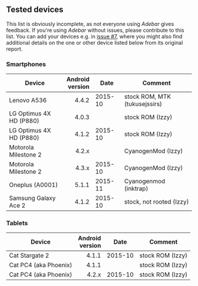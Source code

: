 ## Tested devices
This list is obviously incomplete, as not everyone using *Adebar* gives feedback.
If you're using *Adebar* without issues, please contribute to this list. You
can add your devices e.g. in [issue #7](https://github.com/IzzySoft/Adebar/issues/7),
where you might also find additional details on the one or other device listed
below from its original report.


### Smartphones
Device                  | Android<br>version | Date    | Comment
----------------------- | --------------: | ------- | ---------------------
Lenovo A536             |       4.4.2 | 2015-10 | stock ROM, MTK (tukusejssirs)
LG Optimus 4X HD (P880) |       4.0.3 |         | stock ROM (Izzy)
LG Optimus 4X HD (P880) |       4.1.2 | 2015-10 | stock ROM (Izzy)
Motorola Milestone 2    |       4.2.x |         | CyanogenMod (Izzy)
Motorola Milestone 2    |       4.3.x | 2015-10 | CyanogenMod (Izzy)
Oneplus (A0001)         |       5.1.1 | 2015-11 | Cyanogenmod (inktrap)
Samsung Galaxy Ace 2    |       4.1.2 | 2015-10 | stock, not rooted (Izzy)

### Tablets
Device                  | Android<br>version | Date    | Comment
----------------------- | --------------: | ------- | ---------------------
Cat Stargate 2          |       4.1.1 | 2015-10 | stock ROM (Izzy)
Cat PC4 (aka Phoenix)   |       4.1.1 |         | stock ROM (Izzy)
Cat PC4 (aka Phoenix)   |       4.2.x | 2015-10 | stock ROM (Izzy)